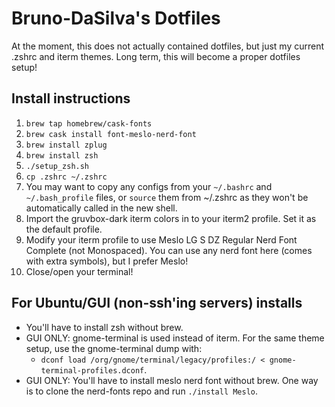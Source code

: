 # Bruno-DaSilva's Dotfiles

At the moment, this does not actually contained dotfiles, but just my current .zshrc and iterm themes. Long term, this will become a proper dotfiles setup!

## Install instructions
1. `brew tap homebrew/cask-fonts`
2. `brew cask install font-meslo-nerd-font`
3. `brew install zplug`
4. `brew install zsh`
5. `./setup_zsh.sh`
6. `cp .zshrc ~/.zshrc`
7. You may want to copy any configs from your `~/.bashrc` and `~/.bash_profile` files, or `source` them from ~/.zshrc as they won't be automatically called in the new shell.
8. Import the gruvbox-dark iterm colors in to your iterm2 profile. Set it as the default profile.
9. Modify your iterm profile to use Meslo LG S DZ Regular Nerd Font Complete (not Monospaced). You can use any nerd font here (comes with extra symbols), but I prefer Meslo!
10. Close/open your terminal!

## For Ubuntu/GUI (non-ssh'ing servers) installs
* You'll have to install zsh without brew.
* GUI ONLY: gnome-terminal is used instead of iterm. For the same theme setup, use the gnome-terminal dump with:
  * `dconf load /org/gnome/terminal/legacy/profiles:/ < gnome-terminal-profiles.dconf`.
* GUI ONLY: You'll have to install meslo nerd font without brew. One way is to clone the nerd-fonts repo and run `./install Meslo`.
